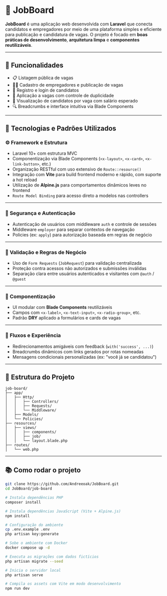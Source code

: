

# 💼 **JobBoard**

**JobBoard** é uma aplicação web desenvolvida com **Laravel** que conecta candidatos e empregadores por meio de uma plataforma simples e eficiente para publicação e candidatura de vagas. O projeto é focado em **boas práticas de desenvolvimento**, **arquitetura limpa** e **componentes reutilizáveis**.

---

## 🚀 Funcionalidades

* 📋 Listagem pública de vagas
* 🧑‍💼 Cadastro de empregadores e publicação de vagas
* 👤 Registro e login de candidatos
* 📝 Aplicação a vagas com controle de duplicidade
* 📂 Visualização de candidatos por vaga com salário esperado
* 🔍 Breadcrumbs e interface intuitiva via Blade Components

---

## 🧠 Tecnologias e Padrões Utilizados

### ⚙️ **Framework e Estrutura**

* Laravel 10+ com estrutura MVC
* Componentização via Blade Components (`<x-layout>`, `<x-card>`, `<x-link-button>`, etc.)
* Organização RESTful com uso extensivo de `Route::resource()`
* Integração com **Vite** para build frontend moderno e rápido, com suporte a hot reload
* Utilização de **Alpine.js** para comportamentos dinâmicos leves no frontend
* `Route Model Binding` para acesso direto a modelos nas controllers

---

### 🔐 **Segurança e Autenticação**

* Autenticação de usuários com middleware `auth` e controle de sessões
* Middleware `employer` para separar contextos de navegação
* Policies (ex: `apply`) para autorização baseada em regras de negócio

---

### 🧰 **Validação e Regras de Negócio**

* Uso de `Form Requests` (`JobRequest`) para validação centralizada
* Proteção contra acessos não autorizados e submissões inválidas
* Separação clara entre usuários autenticados e visitantes com `@auth` / `@guest`

---

### 🧩 **Componentização**

* UI modular com **Blade Components** reutilizáveis
* Campos com `<x-label>`, `<x-text-input>`, `<x-radio-group>`, etc.
* Padrão **DRY** aplicado a formulários e cards de vagas

---

### 🔄 **Fluxos e Experiência**

* Redirecionamentos amigáveis com feedback (`with('success', ...)`)
* Breadcrumbs dinâmicos com links gerados por rotas nomeadas
* Mensagens condicionais personalizadas (ex: "você já se candidatou")

---

## 📁 Estrutura do Projeto

```
job-board/
├── app/
│   ├── Http/
│   │   ├── Controllers/
│   │   ├── Requests/
│   │   └── Middleware/
│   ├── Models/
│   └── Policies/
├── resources/
│   ├── views/
│   │   ├── components/
│   │   ├── job/
│   │   └── layout.blade.php
├── routes/
│   └── web.php
```

---

## 📚 Como rodar o projeto

```bash
git clone https://github.com/Andreeoak/JobBoard.git
cd JobBoard/job-board

# Instala dependências PHP
composer install

# Instala dependências JavaScript (Vite + Alpine.js)
npm install

# Configuração do ambiente
cp .env.example .env
php artisan key:generate

# Sobe o ambiente com Docker
docker compose up -d

# Executa as migrações com dados fictícios
php artisan migrate --seed

# Inicia o servidor local
php artisan serve

# Compila os assets com Vite em modo desenvolvimento
npm run dev
```
